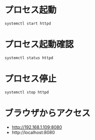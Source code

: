 # プロセス起動

```
systemctl start httpd
```

# プロセス起動確認

```
systemctl status httpd
```

# プロセス停止

```
systemctl stop httpd
```

# ブラウザからアクセス
- http://192.168.1.109:8080
- http://localhost:8080
